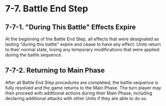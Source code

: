 # 7-7. Battle End Step

## 7-7-1. "During This Battle" Effects Expire

At the beginning of the Battle End Step, all effects that were designated as lasting "during this battle" expire and cease to have any effect. Units return to their normal state, losing any temporary modifications that were applied during the battle sequence.

## 7-7-2. Returning to Main Phase

After all Battle End Step procedures are completed, the battle sequence is fully resolved and the game returns to the Main Phase. The turn player may then proceed with additional actions during their Main Phase, including declaring additional attacks with other Units if they are able to do so.
